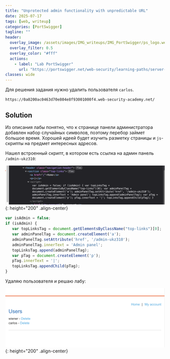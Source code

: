 ```yaml
---
title: "Unprotected admin functionality with unpredictable URL"
date: 2025-07-17
tags: [web, writeup]  
categories: [PortSwigger]
tagline: ""
header:
  overlay_image: /assets/images/IMG_writeups/IMG_PortSwigger/ps_logo.webp
  overlay_filter: 0.5 
  overlay_color: "#fff"
  actions:
    - label: "Lab PortSwigger"
      url: "https://portswigger.net/web-security/learning-paths/server-side-vulnerabilities-apprentice/access-control-apprentice/access-control/lab-unprotected-admin-functionality-with-unpredictable-url#"
classes: wide
---
```


Для решения задания нужно удалить пользователя `carlos`.

```
https://0a0200ac0463d70e804e8f93001000f4.web-security-academy.net/
```

## Solution

Из описания лабы понятно, что к странице панели администратора добавлен набор случайных символов, поэтому перебор займет большое время. Хорошей идеей будет изучить разметку страницы и `js`-скрипты на предмет интересных адресов.

Нашел встроенный скрипт, в котором есть ссылка на админ панель `/admin-ukz310`:

![IMG](/assets/images/IMG_writeups/IMG_PortSwigger/IMG_access_control/IMG_Unprotected_admin_functionality_with_unpredictable_URL/1.png){: height="200" .align-center}

```js
var isAdmin = false;
if (isAdmin) {
   var topLinksTag = document.getElementsByClassName("top-links")[0];
   var adminPanelTag = document.createElement('a');
   adminPanelTag.setAttribute('href', '/admin-ukz310');
   adminPanelTag.innerText = 'Admin panel';
   topLinksTag.append(adminPanelTag);
   var pTag = document.createElement('p');
   pTag.innerText = '|';
   topLinksTag.appendChild(pTag);
}
```

Удаляю пользователя и решаю лабу:

![IMG](/assets/images/IMG_writeups/IMG_PortSwigger/IMG_access_control/IMG_Unprotected_admin_functionality_with_unpredictable_URL/2.png){: height="200" .align-center}